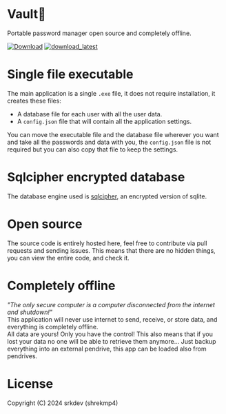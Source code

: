 # Vault🔐
Portable password manager open source and completely offline.

<a href='https://github.com/shrekmp4' target="_blank"><img alt='Download' src='https://img.shields.io/badge/Latest_version-100000?style=for-the-badge&logo=Download&logoColor=FF0D0D&labelColor=black&color=FFFFFF'/></a>
[![download_latest](https://img.shields.io/github/v/release/devpelux/vault?include_prereleases&label=LATEST%20RELEASE&sort=semver&style=for-the-badge)](https://github.com/devpelux/vault/releases)


# Single file executable
The main application is a single `.exe` file, it does not require installation, it creates these files:
- A database file for each user with all the user data.
- A `config.json` file that will contain all the application settings.

You can move the executable file and the database file wherever you want and take all the passwords and data with you, the `config.json` file is not required but you can also copy that file to keep the settings.


# Sqlcipher encrypted database
The database engine used is [sqlcipher](https://github.com/sqlcipher/sqlcipher), an encrypted version of sqlite.  


# Open source
The source code is entirely hosted here, feel free to contribute via pull requests and sending issues.
This means that there are no hidden things, you can view the entire code, and check it.


# Completely offline
*"The only secure computer is a computer disconnected from the internet and shutdown!"*  
This application will never use internet to send, receive, or store data, and everything is completely offline.  
All data are yours! Only you have the control!
This also means that if you lost your data no one will be able to retrieve them anymore...
Just backup everything into an external pendrive, this app can be loaded also from pendrives.


# License
Copyright (C) 2024 srkdev (shrekmp4)  
